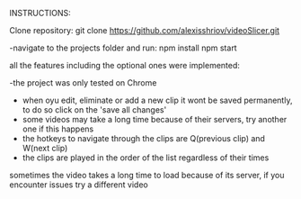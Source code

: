 INSTRUCTIONS:

Clone repository:
git clone https://github.com/alexisshriov/videoSlicer.git

-navigate to the projects folder and run:
npm install
npm start

all the features including the optional ones were implemented:

-the project was only tested on Chrome
- when oyu edit, eliminate or add a new clip it wont be saved permanently, to do so click on the 'save all changes'
- some videos may take a long time because of their servers, try another one if this happens
- the hotkeys to navigate through the clips are Q(previous clip) and W(next clip)
- the clips are played in the order of the list regardless of their times

sometimes the video takes a long time to load because of its server, if you encounter issues try a different video

